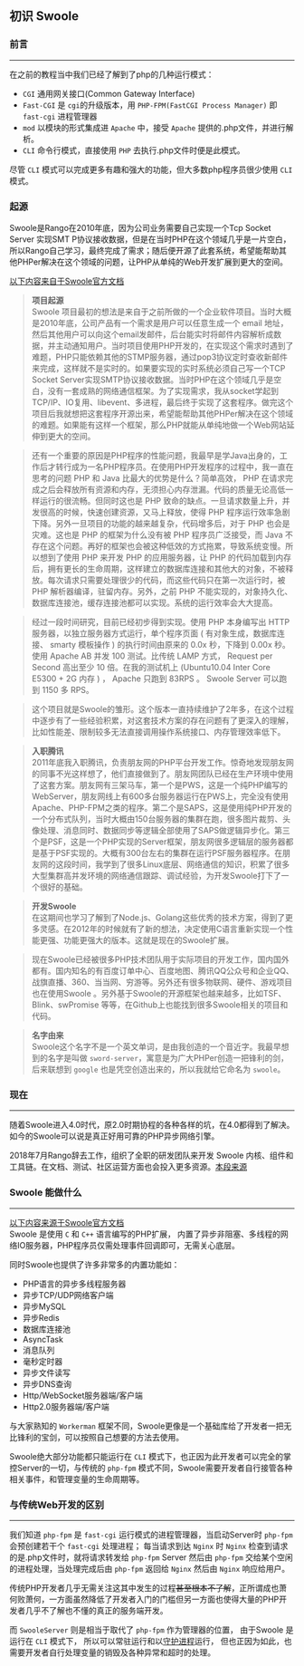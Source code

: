 ## 初识 Swoole

### 前言
------------

在之前的教程当中我们已经了解到了php的几种运行模式：

- `CGI`   通用网关接口(Common Gateway Interface)
- `Fast-CGI` 是 `cgi`的升级版本，用 `PHP-FPM(FastCGI Process Manager)` 即 `fast-cgi` 进程管理器
- `mod` 以模块的形式集成进 `Apache` 中，接受 `Apache` 提供的.php文件，并进行解析。
- `CLI` 命令行模式，直接使用 `PHP` 去执行.php文件时便是此模式。

尽管 `CLI` 模式可以完成更多有趣和强大的功能，但大多数php程序员很少使用 `CLI` 模式。

### 起源

Swoole是Rango在2010年底，因为公司业务需要自己实现一个Tcp Socket Server 实现SMT
P协议接收数据，但是在当时PHP在这个领域几乎是一片空白，所以Rango自己学习，最终完成了需求；随后便开源了此套系统，希望能帮助其他PHPer解决在这个领域的问题，让PHP从单纯的Web开发扩展到更大的空间。


[以下内容来自于Swoole官方文档](https://wiki.swoole.com/wiki/page/p-originate.html)

>**项目起源**  
Swoole 项目最初的想法是来自于之前所做的一个企业软件项目。当时大概是2010年底，公司产品有一个需求是用户可以任意生成一个 email 地址，然后其他用户可以向这个email发邮件，后台能实时将邮件内容解析成数据，并主动通知用户。当时项目使用PHP开发的，在实现这个需求时遇到了难题，PHP只能依赖其他的STMP服务器，通过pop3协议定时查收新邮件来完成，这样就不是实时的。如果要实现的实时系统必须自己写一个TCP Socket Server实现SMTP协议接收数据。当时PHP在这个领域几乎是空白，没有一套成熟的网络通信框架。为了实现需求，我从socket学起到TCP/IP、IO复用、libevent、多进程，最后终于实现了这套程序。做完这个项目后我就想把这套程序开源出来，希望能帮助其他PHPer解决在这个领域的难题。如果能有这样一个框架，那么PHP就能从单纯地做一个Web网站延伸到更大的空间。

>还有一个重要的原因是PHP程序的性能问题，我最早是学Java出身的，工作后才转行成为一名PHP程序员。在使用PHP开发程序的过程中，我一直在思考的问题 PHP 和 Java 比最大的优势是什么？简单高效， PHP 在请求完成之后会释放所有资源和内存，无须担心内存泄漏。代码的质量无论高低一样运行的很流畅。但同时这也是 PHP 致命的缺点。一旦请求数量上升，并发很高的时候，快速创建资源，又马上释放，使得 PHP 程序运行效率急剧下降。另外一旦项目的功能的越来越复杂，代码增多后，对于 PHP 也会是灾难。这也是 PHP 的框架为什么没有被 PHP 程序员广泛接受，而 Java 不存在这个问题。再好的框架也会被这种低效的方式拖累，导致系统变慢。所以想到了使用 PHP 来开发 PHP 的应用服务器，让 PHP 的代码加载到内存后，拥有更长的生命周期，这样建立的数据库连接和其他大的对象，不被释放。每次请求只需要处理很少的代码，而这些代码只在第一次运行时，被 PHP 解析器编译，驻留内存。另外，之前 PHP 不能实现的，对象持久化、数据库连接池，缓存连接池都可以实现。系统的运行效率会大大提高。

>经过一段时间研究，目前已经初步得到实现。使用 PHP 本身编写出 HTTP 服务器，以独立服务器方式运行，单个程序页面 ( 有对象生成，数据库连接、 smarty 模板操作 ) 的执行时间由原来的 0.0x 秒，下降到 0.00x 秒。使用 Apache AB 并发 100 测试。比传统 LAMP 方式， Request per Second 高出至少 10 倍。在我的测试机上 (Ubuntu10.04 Inter Core E5300 + 2G 内存 ) ， Apache 只跑到 83RPS 。 Swoole Server 可以跑到 1150 多 RPS。

>这个项目就是Swoole的雏形。这个版本一直持续维护了2年多，在这个过程中逐步有了一些经验积累，对这套技术方案的存在问题有了更深入的理解，比如性能差、限制较多无法直接调用操作系统接口、内存管理效率低下。

>**入职腾讯**  
2011年底我入职腾讯，负责朋友网的PHP平台开发工作。惊奇地发现朋友网的同事不光这样想了，他们直接做到了。朋友网团队已经在生产环境中使用了这套方案。朋友网有三架马车，第一个是PWS，这是一个纯PHP编写的WebServer，朋友网线上有600多台服务器运行在PWS上，完全没有使用Apache、PHP-FPM之类的程序。第二个是SAPS，这是使用纯PHP开发的一个分布式队列，当时大概由150台服务器的集群在跑，很多图片裁剪、头像处理、消息同时、数据同步等逻辑全部使用了SAPS做逻辑异步化。第三个是PSF，这是一个PHP实现的Server框架，朋友网很多逻辑层的服务器都是基于PSF实现的。大概有300台左右的集群在运行PSF服务器程序。在朋友网的这段时间，我学到了很多Linux底层、网络通信的知识，积累了很多大型集群高并发环境的网络通信跟踪、调试经验，为开发Swoole打下了一个很好的基础。

>**开发Swoole**  
在这期间也学习了解到了Node.js、Golang这些优秀的技术方案，得到了更多灵感。在2012年的时候就有了新的想法，决定使用C语言重新实现一个性能更强、功能更强大的版本。这就是现在的Swoole扩展。

>现在Swoole已经被很多PHP技术团队用于实际项目的开发工作，国内国外都有。国内知名的有百度订单中心、百度地图、腾讯QQ公众号和企业QQ、战旗直播、360、当当网、穷游等。另外还有很多物联网、硬件、游戏项目也在使用Swoole 。另外基于Swoole的开源框架也越来越多，比如TSF、Blink、swPromise 等等，在Github上也能找到很多Swoole相关的项目和代码。

>**名字由来**  
Swoole这个名字不是一个英文单词，是由我创造的一个音近字。我最早想到的名字是叫做 `sword-server`，寓意是为广大PHPer创造一把锋利的剑，后来联想到 `google` 也是凭空创造出来的，所以我就给它命名为 `swoole`。

### 现在
------------

随着Swoole进入4.0时代，原2.0时期协程的各种各样的坑，在4.0都得到了解决。
如今的Swoole可以说是真正好用可靠的PHP异步网络引擎。

2018年7月Rango辞去工作，组织了全职的研发团队来开发 Swoole 内核、组件和工具链。在文档、测试、社区运营方面也会投入更多资源。[本段来源](https://www.zhihu.com/question/278846763/answer/474698076)

### Swoole 能做什么
------

[以下内容来源于Swoole官方文档](https://wiki.swoole.com/)  
Swoole 是使用 `C` 和 `C++` 语言编写的PHP扩展， 内置了异步非阻塞、多线程的网络IO服务器，PHP程序员仅需处理事件回调即可，无需关心底层。

同时Swoole也提供了许多非常多的内置功能如：
- PHP语言的异步多线程服务器
- 异步TCP/UDP网络客户端
- 异步MySQL
- 异步Redis
- 数据库连接池
- AsyncTask
- 消息队列
- 毫秒定时器
- 异步文件读写
- 异步DNS查询
- Http/WebSocket服务器端/客户端
- Http2.0服务器端/客户端

与大家熟知的 `Workerman` 框架不同，Swoole更像是一个基础库给了开发者一把无比锋利的宝剑，可以按照自己想要的方法去使用。

Swoole绝大部分功能都只能运行在 `CLI` 模式下，也正因为此开发者可以完全的掌控Server的一切，与传统的 `php-fpm` 模式不同，Swoole需要开发者自行接管各种相关事件，和管理变量的生命周期等。

### 与传统Web开发的区别
-------

我们知道 `php-fpm` 是 `fast-cgi` 运行模式的进程管理器，当启动Server时 `php-fpm` 会预创建若干个 `fast-cgi` 处理进程；
每当请求到达 `Nginx` 时 `Nginx` 检查到请求的是.php文件时，就将请求转发给 `php-fpm` Server 然后由 `php-fpm` 交给某个空闲的进程处理，当处理完成后由 `php-fpm` 返回给 `Nginx` 然后由 `Nginx` 响应给用户。

传统PHP开发者几乎无需关注这其中发生的过程~~甚至根本不了解~~，正所谓成也萧何败萧何，一方面虽然降低了开发者入门的门槛但另一方面也使得大量的PHP开发者几乎不了解也不懂的真正的服务端开发。

而 `SwooleServer` 则是相当于取代了 `php-fpm` 作为管理器的位置， 由于Swoole 是运行在 `CLI` 模式下， 所以可以常驻运行和以[守护进程](../PHP/Multiprocess/Deamon.md)运行， 但也正因为如此，也需要开发者自行处理变量的销毁及各种异常和超时的处理。
